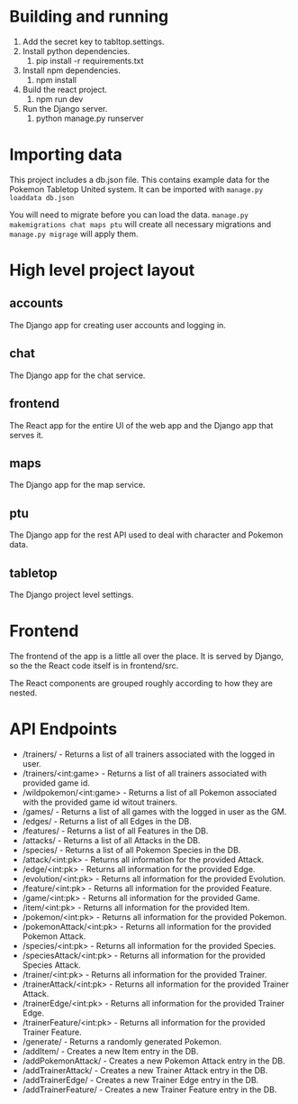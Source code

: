 # Building and running
1. Add the secret key to tabltop.settings.
1. Install python dependencies.
   1. pip install -r requirements.txt
1. Install npm dependencies.
   1. npm install
1. Build the react project.
   1. npm run dev
1. Run the Django server.
   1. python manage.py runserver

# Importing data
This project includes a db.json file. This contains example data for the Pokemon Tabletop United system. It can be imported with ```manage.py loaddata db.json```

You will need to migrate before you can load the data. ```manage.py makemigrations chat maps ptu``` will create all necessary migrations and ```manage.py migrage``` will apply them.

# High level project layout
## accounts
The Django app for creating user accounts and logging in.

## chat
The Django app for the chat service.

## frontend
The React app for the entire UI of the web app and the Django app that serves it.

## maps
The Django app for the map service.

## ptu
The Django app for the rest API used to deal with character and Pokemon data.

## tabletop
The Django project level settings.

# Frontend
The frontend of the app is a little all over the place. It is served by Django, so the the React code itself is in frontend/src.

The React components are grouped roughly according to how they are nested.

# API Endpoints
* /trainers/ - Returns a list of all trainers associated with the logged in user.
* /trainers/\<int:game> - Returns a list of all trainers associated with provided game id.
* /wildpokemon/\<int:game> - Returns a list of all Pokemon associated with the provided game id witout trainers.
* /games/ - Returns a list of all games with the logged in user as the GM.
* /edges/ - Returns a list of all Edges in the DB.
* /features/ - Returns a list of all Features in the DB.
* /attacks/ - Returns a list of all Attacks in the DB.
* /species/ - Returns a list of all Pokemon Species in the DB.
* /attack/\<int:pk> - Returns all information for the provided Attack.
* /edge/\<int:pk> - Returns all information for the provided Edge.
* /evolution/\<int:pk> - Returns all information for the provided Evolution.
* /feature/\<int:pk> - Returns all information for the provided Feature.
* /game/\<int:pk> - Returns all information for the provided Game.
* /item/\<int:pk> - Returns all information for the provided Item.
* /pokemon/\<int:pk> - Returns all information for the provided Pokemon.
* /pokemonAttack/\<int:pk> - Returns all information for the provided Pokemon Attack.
* /species/\<int:pk> - Returns all information for the provided Species.
* /speciesAttack/\<int:pk> - Returns all information for the provided Species Attack.
* /trainer/\<int:pk> - Returns all information for the provided Trainer.
* /trainerAttack/\<int:pk> - Returns all information for the provided Trainer Attack.
* /trainerEdge/\<int:pk> - Returns all information for the provided Trainer Edge.
* /trainerFeature/\<int:pk> - Returns all information for the provided Trainer Feature.
* /generate/ - Returns a randomly generated Pokemon.
* /addItem/ - Creates a new Item entry in the DB.
* /addPokemonAttack/ - Creates a new Pokemon Attack entry in the DB.
* /addTrainerAttack/ - Creates a new Trainer Attack entry in the DB.
* /addTrainerEdge/ - Creates a new Trainer Edge entry in the DB.
* /addTrainerFeature/ - Creates a new Trainer Feature entry in the DB.